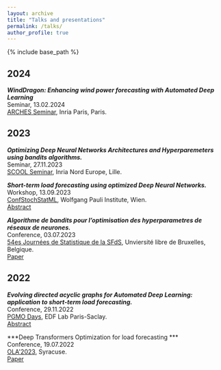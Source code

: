 ```yaml
---
layout: archive
title: "Talks and presentations"
permalink: /talks/
author_profile: true
---
```


{% include base_path %}

<h2>2024</h2>

***WindDragon: Enhancing wind power forecasting with Automated Deep Learning*** <br>
Seminar, 13.02.2024 <br>
[ARCHES Seminar](https://project.inria.fr/arches/), Inria Paris, Paris. <br>

<h2>2023</h2>

***Optimizing Deep Neural Networks Architectures and Hyperparemeters using bandits algorithms.*** <br>
Seminar, 27.11.2023 <br>
[SCOOL Seminar](https://team.inria.fr/scool/), Inria Nord Europe, Lille. <br>

***Short-term load forecasting using optimized Deep Neural Networks.*** <br>
Workshop, 13.09.2023 <br>
[ConfStochStatML](https://wpi.univie.ac.at/), Wolfgang Pauli Institute, Wien. <br>
[Abstract](https://wpi.univie.ac.at/fileadmin/user_upload/k_wpi/WPI_Abstract_list-contributed_speakers-finally__1_.pdf)

***Algorithme de bandits pour l’optimisation des hyperparametres de réseaux de neurones.*** <br>
Conference, 03.07.2023 <br>
[54es Journées de Statistique de la SFdS](https://jds2023.sciencesconf.org/), Unviersité libre de Bruxelles, Belgique. <br>
[Paper](https://drive.google.com/file/d/1SyiOC070UOXvOWrTD-TEiprZR7gVYXqW/view)

<h2>2022</h2>

***Evolving directed acyclic graphs for Automated Deep Learning: application to short-term load forecasting.*** <br>
Conference, 29.11.2022 <br>
[PGMO Days](https://www.fondation-hadamard.fr/fr/articles/2023/01/12/pgmodays-2022/), EDF Lab Paris-Saclay. <br>
[Abstract](https://www.fondation-hadamard.fr/media/filer_public/64/18/64180dc1-5ca3-4806-bb44-ce17df8abf4b/pgmo-2022-booklet.pdf)

***Deep Transformers Optimization for load forecasting *** <br>
Conference, 19.07.2022 <br>
[OLA'2023](https://ola2022.sciencesconf.org/), Syracuse. <br>
[Paper](https://ola2022.sciencesconf.org/data/pages/Proceedings_1.pdf)



<!-- {% for post in site.talks reversed %}
  {% include archive-single.html %}
{% endfor %} -->
